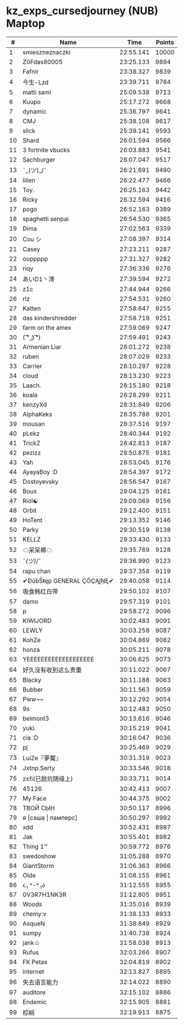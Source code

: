 # kz_exps_cursedjourney (NUB) Maptop

|  # | Name | Time | Points |
|-------------- | -------------- | -------------- | -------------- | 
| 1 | smieszneznaczki | 22:55.141 | 10000 | 
| 2 | Z0Fdas80005 | 23:25.133 | 9894 | 
| 3 | Fafnir | 23:38.327 | 9839 | 
| 4 | 今生-Lzd | 23:39.711 | 9784 | 
| 5 | matti sami | 25:09.538 | 9713 | 
| 6 | Kuupo | 25:17.272 | 9668 | 
| 7 | dynamic | 25:36.797 | 9641 | 
| 8 | CMJ | 25:38.108 | 9617 | 
| 9 | slick | 25:39.141 | 9593 | 
| 10 | Shard | 26:01.594 | 9566 | 
| 11 | 3 fortnite vbucks | 26:03.883 | 9541 | 
| 12 | Sachburger | 26:07.047 | 9517 | 
| 13 | ¯\_(ツ)_/¯ | 26:21.691 | 9490 | 
| 14 | lillen | 26:22.477 | 9466 | 
| 15 | Toy. | 26:25.163 | 9442 | 
| 16 | Ricky | 26:32.594 | 9416 | 
| 17 | pogo | 26:52.163 | 9389 | 
| 18 | spaghetti senpai | 26:54.530 | 9365 | 
| 19 | Dima | 27:02.563 | 9339 | 
| 20 | Cou シ | 27:08.397 | 9314 | 
| 21 | Casey | 27:23.211 | 9287 | 
| 22 | ooppppp | 27:31.327 | 9282 | 
| 23 | riqy | 27:36.336 | 9276 | 
| 24 | あいD1丶澪 | 27:39.594 | 9272 | 
| 25 | z1c | 27:44.944 | 9266 | 
| 26 | rlz | 27:54.531 | 9260 | 
| 27 | Katten | 27:58.647 | 9255 | 
| 28 | das kindershredder | 27:58.719 | 9251 | 
| 29 | farm on the amex | 27:59.069 | 9247 | 
| 30 | ( ͡° ͜ʖ ͡°) | 27:59.491 | 9243 | 
| 31 | Armenian Liar | 28:01.272 | 9238 | 
| 32 | ruben | 28:07.029 | 9233 | 
| 33 | Carrier | 28:10.297 | 9228 | 
| 34 | cloud | 28:13.230 | 9223 | 
| 35 | Laach. | 28:15.180 | 9218 | 
| 36 | koala | 28:28.299 | 9211 | 
| 37 | kenzyXd | 28:31.849 | 9206 | 
| 38 | AlphaKeks | 28:35.788 | 9201 | 
| 39 | mousan | 28:37.516 | 9197 | 
| 40 | pLekz | 28:40.344 | 9192 | 
| 41 | TrickZ | 28:42.813 | 9187 | 
| 42 | pezizz | 28:50.875 | 9181 | 
| 43 | Yah | 28:53.045 | 9176 | 
| 44 | AyayaBoy :D | 28:54.397 | 9172 | 
| 45 | Dostoyevsky | 28:56.547 | 9167 | 
| 46 | Boux | 29:04.125 | 9161 | 
| 47 | Riol☯ | 29:09.069 | 9156 | 
| 48 | Orbit | 29:12.400 | 9151 | 
| 49 | HoTent | 29:13.352 | 9146 | 
| 50 | Parky | 29:30.519 | 9138 | 
| 51 | KELLZ | 29:33.430 | 9133 | 
| 52 | ☁呆呆椰☁ | 29:35.769 | 9128 | 
| 53 | ¯_(ツ)_/¯ | 29:36.990 | 9123 | 
| 54 | rapu chan | 29:37.358 | 9119 | 
| 55 | ✔ĐûbŠŧęp GENERAL ÇŌÇĄĮŅĘ✔ | 29:40.058 | 9114 | 
| 56 | 吸食韩红白带 | 29:50.102 | 9107 | 
| 57 | damo | 29:57.319 | 9101 | 
| 58 | p | 29:58.272 | 9096 | 
| 59 | KIWIJORD | 30:02.483 | 9091 | 
| 60 | LEWLY | 30:03.258 | 9087 | 
| 61 | KohZe | 30:04.869 | 9082 | 
| 62 | honza | 30:05.211 | 9078 | 
| 63 | YEEEEEEEEEEEEEEEEEEE | 30:06.625 | 9073 | 
| 64 | 好久没有收到这么贵重 | 30:11.022 | 9067 | 
| 65 | Blacky | 30:11.188 | 9063 | 
| 66 | Bubber | 30:11.563 | 9059 | 
| 67 | Pww~~ | 30:12.292 | 9054 | 
| 68 | 9s | 30:12.483 | 9050 | 
| 69 | belmont3 | 30:13.616 | 9046 | 
| 70 | yuki. | 30:15.219 | 9041 | 
| 71 | cia :D | 30:16.047 | 9036 | 
| 72 | pj | 30:25.469 | 9029 | 
| 73 | LuiZe『夢魘』 | 30:31.319 | 9023 | 
| 74 | Jxtnp.Serty | 30:33.546 | 9018 | 
| 75 | zxfi(已脱坑随缘上) | 30:33.711 | 9014 | 
| 76 | 45126 | 30:42.413 | 9007 | 
| 77 | My Face | 30:44.375 | 9002 | 
| 78 | ТВОЙ СЫН | 30:50.117 | 8996 | 
| 79 | я [саша \| памперс] | 30:50.297 | 8992 | 
| 80 | xdd | 30:52.431 | 8987 | 
| 81 | Jak | 30:55.401 | 8982 | 
| 82 | Thing 1™ | 30:59.772 | 8976 | 
| 83 | swedoshow | 31:05.288 | 8970 | 
| 84 | GiantStorm | 31:06.363 | 8966 | 
| 85 | Olde | 31:08.155 | 8961 | 
| 86 | ૮₍ ˃-˂ ₎ა | 31:12.555 | 8955 | 
| 87 | 0V3R7H1NK3R | 31:12.805 | 8951 | 
| 88 | Woods | 31:35.016 | 8939 | 
| 89 | chemy:v | 31:38.133 | 8933 | 
| 90 | 󠀡󠀡⁧⁧AsqueN | 31:38.849 | 8929 | 
| 91 | sumpy | 31:40.738 | 8924 | 
| 92 | jank☺ | 31:58.038 | 8913 | 
| 93 | Rufus | 32:03.266 | 8907 | 
| 94 | FK Petas | 32:04.819 | 8902 | 
| 95 | internet | 32:13.827 | 8895 | 
| 96 | 失去语言能力 | 32:14.022 | 8890 | 
| 97 | auditore | 32:15.102 | 8886 | 
| 98 | Endemic | 32:15.905 | 8881 | 
| 99 | 棕榈 | 32:19.913 | 8875 | 

